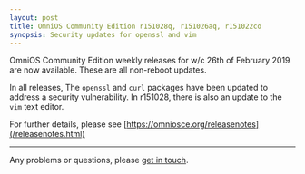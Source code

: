 ```yaml
---
layout: post
title: OmniOS Community Edition r151028q, r151026aq, r151022co
synopsis: Security updates for openssl and vim
---
```

OmniOS Community Edition weekly releases for w/c 26th of February 2019 are
now available. These are all non-reboot updates.

In all releases, The `openssl` and `curl` packages have been updated to
address a security vulnerability. In r151028, there is also an update to
the `vim` text editor.

For further details, please see
[https://omniosce.org/releasenotes](/releasenotes.html)

---

Any problems or questions, please [get in touch](/about/contact.html).

